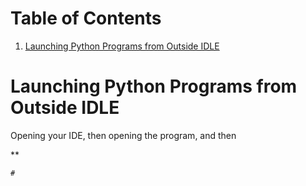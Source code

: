 
# Table of Contents

1.  [Launching Python Programs from Outside IDLE](#org429dc8a)



<a id="org429dc8a"></a>

# Launching Python Programs from Outside IDLE

Opening your IDE, then opening the program, and then

\*\*

    #

